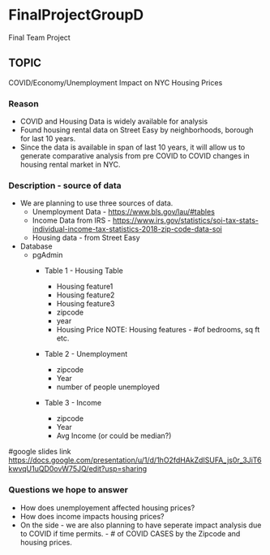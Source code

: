 # FinalProjectGroupD
Final Team Project
## TOPIC
COVID/Economy/Unemployment Impact on NYC Housing Prices
### Reason 
* COVID and Housing Data is widely available for analysis
* Found housing rental data on Street Easy by neighborhoods, borough for last 10 years.
* Since the data is available in span of last 10 years, it will allow us to generate comparative analysis from pre COVID to COVID changes in housing rental market in NYC.
### Description - source of data
* We are planning to use three sources of data.
  * Unemployment Data - https://www.bls.gov/lau/#tables
  * Income Data from IRS - https://www.irs.gov/statistics/soi-tax-stats-individual-income-tax-statistics-2018-zip-code-data-soi
  * Housing data - from Street Easy
* Database
  * pgAdmin
    * Table 1 - Housing Table
      * Housing feature1
      * Housing feature2
      * Housing feature3
      * zipcode
      * year
      * Housing Price
      NOTE: Housing features - #of bedrooms, sq ft etc.
     
     * Table 2 - Unemployment
        * zipcode
        * Year
        * number of people unemployed
      
     * Table 3 - Income
        * zipcode
        * Year
        * Avg Income (or could be median?)

#google slides link
https://docs.google.com/presentation/u/1/d/1hO2fdHAkZdISUFA_js0r_3JiT6kwvqU1uQD0ovW75JQ/edit?usp=sharing

      
### Questions we hope to answer

* How does unemployement affected housing prices?
* How does income impacts housing prices?
* On the side - we are also planning to have seperate impact analysis due to COVID if time permits. - # of COVID CASES by the Zipcode and housing prices.
